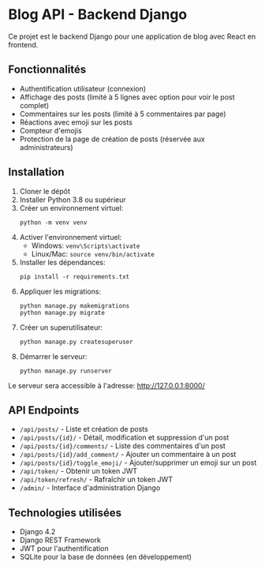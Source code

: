 # Blog API - Backend Django

Ce projet est le backend Django pour une application de blog avec React en frontend.

## Fonctionnalités

- Authentification utilisateur (connexion)
- Affichage des posts (limité à 5 lignes avec option pour voir le post complet)
- Commentaires sur les posts (limité à 5 commentaires par page)
- Réactions avec emoji sur les posts
- Compteur d'emojis
- Protection de la page de création de posts (réservée aux administrateurs)

## Installation

1. Cloner le dépôt
2. Installer Python 3.8 ou supérieur
3. Créer un environnement virtuel:
   ```
   python -m venv venv
   ```
4. Activer l'environnement virtuel:
   - Windows: `venv\Scripts\activate`
   - Linux/Mac: `source venv/bin/activate`
5. Installer les dépendances:
   ```
   pip install -r requirements.txt
   ```
6. Appliquer les migrations:
   ```
   python manage.py makemigrations
   python manage.py migrate
   ```
7. Créer un superutilisateur:
   ```
   python manage.py createsuperuser
   ```
8. Démarrer le serveur:
   ```
   python manage.py runserver
   ```

Le serveur sera accessible à l'adresse: http://127.0.0.1:8000/

## API Endpoints

- `/api/posts/` - Liste et création de posts
- `/api/posts/{id}/` - Détail, modification et suppression d'un post
- `/api/posts/{id}/comments/` - Liste des commentaires d'un post
- `/api/posts/{id}/add_comment/` - Ajouter un commentaire à un post
- `/api/posts/{id}/toggle_emoji/` - Ajouter/supprimer un emoji sur un post
- `/api/token/` - Obtenir un token JWT
- `/api/token/refresh/` - Rafraîchir un token JWT
- `/admin/` - Interface d'administration Django

## Technologies utilisées

- Django 4.2
- Django REST Framework
- JWT pour l'authentification
- SQLite pour la base de données (en développement) 